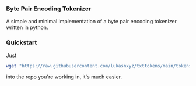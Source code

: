 ### Byte Pair Encoding Tokenizer
A simple and minimal implementation of a byte pair encoding tokenizer written in python.

### Quickstart
Just
```bash
wget "https://raw.githubusercontent.com/lukasnxyz/txttokens/main/tokens.py"
```
into the repo you're working in, it's much easier.
